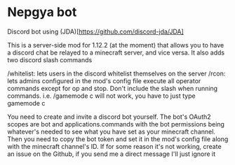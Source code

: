 # Nepgya bot
Discord bot using (JDA)[https://github.com/discord-jda/JDA]

This is a server-side mod for 1.12.2 (at the moment) that allows you to have a discord chat be relayed to a minecraft server, and vice versa. It also adds two discord slash commands

/whitelist: lets users in the discord whitelist themselves on the server
/rcon: lets admins configured in the mod's config file execute all operator commands except for op and stop. Don't include the slash when running commands. i.e. /gamemode c will not work, you have to just type gamemode c

You need to create and invite a discord bot yourself. The bot's OAuth2 scopes are bot and applications.commands with the bot permissions being whatever's needed to see what you have set as your minecraft channel. Then you need to copy the bot token and set it in the mod's config file along with the minecraft channel's ID. If for some reason it's not working, create an issue on the Github, if you send me a direct message I'll just ignore it
